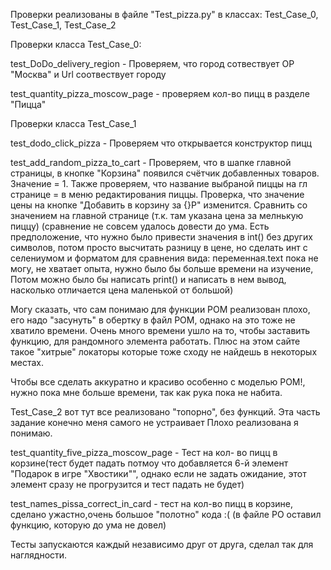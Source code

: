 Проверки реализованы в файле "Test_pizza.py" в классах: Test_Case_0, Test_Case_1, Test_Case_2

Проверки класса Test_Case_0: 

test_DoDo_delivery_region - Проверяем, что город сотвествует ОР "Москва" 
и Url соотвествует городу

test_quantity_pizza_moscow_page - проверяем кол-во пицц в разделе "Пицца"

Проверки класса Test_Case_1

test_dodo_click_pizza - Проверяем что открывается конструктор пицц

test_add_random_pizza_to_cart - Проверяем, что в шапке главной страницы, в кнопке "Корзина" появился 
счётчик добавленных товаров. Значение = 1. Также проверяем, что название выбраной пиццы на гл странице = в меню
редактирования пиццы. 
Проверка, что значение цены на кнопке "Добавить в корзину за  {}Р" изменится. Сравнить со 
значением на главной странице (т.к. там указана цена за мелнькую пиццу) (сравнение не совсем удалось довести 
до ума. Есть предположение, что нужно было привести значения в int() без других символов,
потом просто высчитать разницу в цене, но сделать инт с селениумом и форматом для сравнения вида: 
переменная.text пока не могу, не хватает опыта,  нужно было бы больше времени на изучение,
Потом можно было бы написать print() и написать в нем вывод, насколько отличается цена маленькой от большой)

Могу сказать, что сам понимаю для функции POM реализован плохо, его надо "засунуть" в обертку в файл POM, 
однако на это тоже не хватило времени. Очень много времени ушло на то, чтобы заставить функцию, для 
рандомного элемента работать. Плюс на этом сайте такое "хитрые" локаторы которые тоже сходу не найдешь в некоторых местах. 

Чтобы все сделать аккуратно и красиво особенно с моделью POM!, нужно пока мне больше времени, 
так как рука пока не набита. 

Test_Case_2 вот тут все реализовано "топорно", без функций. Эта часть задание конечно меня самого не устраивает
Плохо реализована я понимаю. 

test_quantity_five_pizza_moscow_page - Тест на кол- во пицц в корзине(тест будет падать
             потмоу что добавляется 6-й элемент "Подарок в игре "Хвостики"", однако если не задать ожидание,
этот элемент сразу не прогрузится и тест падать не будет)

test_names_pissa_correct_in_card - тест на кол-во пицц в корзине, сделано ужастно,очень большое "полотно" кода
:(  (в файле PO оставил функцию, которую до ума не довел)

Тесты запускаются каждый независимо друг от друга, сделал так для наглядности. 

